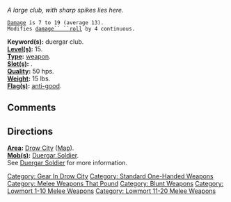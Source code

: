*A large club, with sharp spikes lies here.*

[`Damage`](Melee_Weapon_Values "wikilink")` is 7 to 19 (average 13).`  
`Modifies `[`damage`` ``roll`](Damage_Roll "wikilink")` by 4 continuous.`

**Keyword(s):** duergar club.  
**[Level(s)](Object_Level "wikilink"):** 15.  
**[Type](:Category:_Object_Types "wikilink"):**
[weapon](:Category:_Melee_Weapons "wikilink").  
**[Slot(s)](Object_Slots "wikilink"):** <wielded>.  
**[Quality](Object_Quality "wikilink"):** 50 hps.  
**[Weight](Object_Weight "wikilink"):** 15 lbs.  
**[Flag(s)](:Category:_Object_Flags "wikilink"):**
[anti-good](Anti-Good_Flag "wikilink").  

## Comments

## Directions

**[Area](:Category:_Areas "wikilink"):** [Drow
City](:Category:_Drow_City "wikilink")
([Map](Drow_City_Map "wikilink")).  
**[Mob(s)](:Category:_Mobs "wikilink"):** [Duergar
Soldier](Duergar_Soldier "wikilink").  
See [Duergar Soldier](Duergar_Soldier "wikilink") for more information.

[Category: Gear In Drow City](Category:_Gear_In_Drow_City "wikilink")
[Category: Standard One-Handed
Weapons](Category:_Standard_One-Handed_Weapons "wikilink") [Category:
Melee Weapons That Pound](Category:_Melee_Weapons_That_Pound "wikilink")
[Category: Blunt Weapons](Category:_Blunt_Weapons "wikilink") [Category:
Lowmort 1-10 Melee
Weapons](Category:_Lowmort_1-10_Melee_Weapons "wikilink") [Category:
Lowmort 11-20 Melee
Weapons](Category:_Lowmort_11-20_Melee_Weapons "wikilink")
